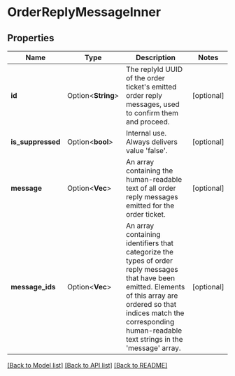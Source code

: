 # OrderReplyMessageInner

## Properties

Name | Type | Description | Notes
------------ | ------------- | ------------- | -------------
**id** | Option<**String**> | The replyId UUID of the order ticket's emitted order reply messages, used to confirm them and proceed. | [optional]
**is_suppressed** | Option<**bool**> | Internal use. Always delivers value 'false'. | [optional]
**message** | Option<**Vec<String>**> | An array containing the human-readable text of all order reply messages emitted for the order ticket. | [optional]
**message_ids** | Option<**Vec<String>**> | An array containing identifiers that categorize the types of order reply messages that have been emitted. Elements of this array are ordered so that indices match the corresponding human-readable text strings in the 'message' array. | [optional]

[[Back to Model list]](../README.md#documentation-for-models) [[Back to API list]](../README.md#documentation-for-api-endpoints) [[Back to README]](../README.md)
